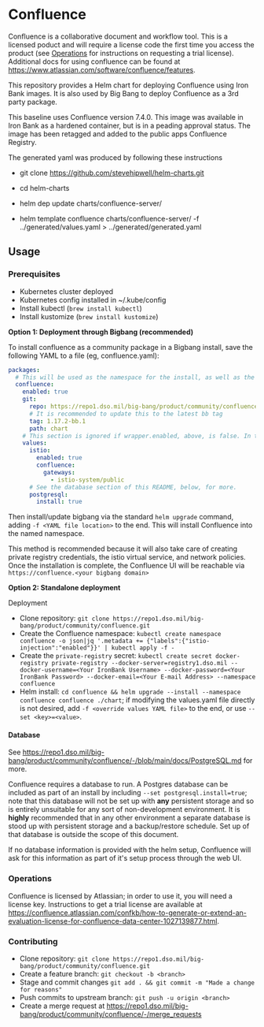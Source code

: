 # Confluence
Confluence is a collaborative document and workflow tool.  This is a licensed poduct and will require a license code the first time you access the product (see [Operations](#operations) for instructions on requesting a trial license).  Additional docs for using confluence can be found at <https://www.atlassian.com/software/confluence/features>.

This repository provides a Helm chart for deploying Confluence using Iron Bank images.  It is also used by Big Bang to deploy Confluence as a 3rd party package.

This baseline uses Confluence version 7.4.0.  This image was available in Iron Bank as a hardened container, but is in a peading approval status.  The image has been retagged and added to the public apps Confluence Registry.  

The generated yaml was produced by following these instructions

* git clone <https://github.com/stevehipwell/helm-charts.git>

* cd helm-charts

* helm dep update charts/confluence-server/

* helm template confluence charts/confluence-server/ -f ../generated/values.yaml > ../generated/generated.yaml

## Usage

### Prerequisites

* Kubernetes cluster deployed
* Kubernetes config installed in ~/.kube/config
* Install kubectl (`brew install kubectl`)
* Install kustomize (`brew install kustomize`)

**Option 1: Deployment through Bigbang (recommended)**

To install confluence as a community package in a Bigbang install, save the following YAML to a file (eg, confluence.yaml):

```yaml
packages:
  # This will be used as the namespace for the install, as well as the name of the helm release. If this is changed, the destination service (below) needs to also be changed.
  confluence:
    enabled: true
    git:
      repo: https://repo1.dso.mil/big-bang/product/community/confluence
      # It is recommended to update this to the latest bb tag
      tag: 1.17.2-bb.1
      path: chart
    # This section is ignored if wrapper.enabled, above, is false. In this case, creation of an ingress for web access is left as an exercise for the reader.
    values:
      istio:
        enabled: true
        confluence:
          gateways:
            - istio-system/public
      # See the database section of this README, below, for more.
      postgresql:
        install: true
```

Then install/update bigbang via the standard `helm upgrade` command, adding `-f <YAML file location>` to the end. This will install Confluence into the named namespace. 

This method is recommended because it will also take care of creating private registry credentials, the istio virtual service, and network policies. Once the installation is complete, the Confluence UI will be reachable via `https://confluence.<your bigbang domain>`

**Option 2: Standalone deployment**

Deployment
* Clone repository: `git clone https://repo1.dso.mil/big-bang/product/community/confluence.git`
* Create the Confluence namespace: `kubectl create namespace confluence -o json|jq '.metadata += {"labels":{"istio-injection":"enabled"}}' | kubectl apply -f -`
* Create the `private-registry` secret: `kubectl create secret docker-registry private-registry --docker-server=registry1.dso.mil --docker-username=<Your IronBank Username> --docker-password=<Your IronBank Password> --docker-email=<Your E-mail Address> --namespace confluence`
* Helm install: `cd confluence && helm upgrade --install --namespace confluence confluence ./chart`; if modifying the values.yaml file directly is not desired, add `-f <override values YAML file>` to the end, or use `--set <key>=<value>`.

#### Database

See https://repo1.dso.mil/big-bang/product/community/confluence/-/blob/main/docs/PostgreSQL.md for more.

Confluence requires a database to run. A Postgres database can be included as part of an install by including `--set postgresql.install=true`; note that this database will not be set up with **any** persistent storage and so is entirely unsuitable for any sort of non-development environment. It is **highly** recommended that in any other environment a separate database is stood up with persistent storage and a backup/restore schedule. Set up of that database is outside the scope of this document.

If no database information is provided with the helm setup, Confluence will ask for this information as part of it's setup process through the web UI.

### Operations

Confluence is licensed by Atlassian; in order to use it, you will need a license key. Instructions to get a trial license are available at https://confluence.atlassian.com/confkb/how-to-generate-or-extend-an-evaluation-license-for-confluence-data-center-1027139877.html. 

### Contributing

* Clone repository: `git clone https://repo1.dso.mil/big-bang/product/community/confluence.git`
* Create a feature branch: `git checkout -b <branch>`
* Stage and commit changes `git add . && git commit -m "Made a change for reasons"`
* Push commits to upstream branch: `git push -u origin <branch>`
* Create a merge request at https://repo1.dso.mil/big-bang/product/community/confluence/-/merge_requests
